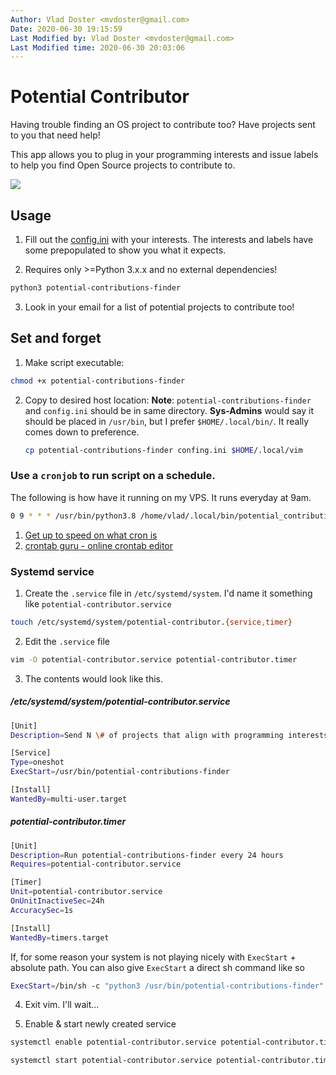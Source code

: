 ```yaml
---
Author: Vlad Doster <mvdoster@gmail.com>
Date: 2020-06-30 19:15:59
Last Modified by: Vlad Doster <mvdoster@gmail.com>
Last Modified time: 2020-06-30 20:03:06
---
```


# Potential Contributor

Having trouble finding an OS project to contribute too? Have projects sent to you that need help!

This app allows you to plug in your programming interests and issue labels to help you find Open Source projects to contribute to.

![](https://github.com/vladdoster/potential_contributions/blob/master/assets/email_screenshot.png)

## Usage

1. Fill out the [config.ini](cofig.ini) with your interests. The interests and labels have some prepopulated to show you what it expects.

2. Requires only >=Python 3.x.x and no external dependencies!

```bash
python3 potential-contributions-finder
```

3. Look in your email for a list of potential projects to contribute too!

## Set and forget

1. Make script executable:

```bash
chmod +x potential-contributions-finder
```

2. Copy to desired host location:
   **Note**: `potential-contributions-finder` and `config.ini` should be in same directory.
   **Sys-Admins** would say it should be placed in `/usr/bin`, but I prefer `$HOME/.local/bin/`. It really comes down to preference.
   ```bash
   cp potential-contributions-finder confing.ini $HOME/.local/vim
   ```

### Use a `cronjob` to run script on a schedule.

The following is how have it running on my VPS. It runs everyday at 9am.

```bash
0 9 * * * /usr/bin/python3.8 /home/vlad/.local/bin/potential_contributions.py >/dev/null 2>&1
```

1. [Get up to speed on what cron is](https://wiki.archlinux.org/index.php/Cron)
2. [crontab guru - online crontab editor](https://crontab.guru/)

### Systemd service

1. Create the `.service` file in `/etc/systemd/system`. I'd name it something like `potential-contributor.service`

```bash
touch /etc/systemd/system/potential-contributor.{service,timer}
```

2. Edit the `.service` file

```bash
vim -O potential-contributor.service potential-contributor.timer
```

3. The contents would look like this.

##### /etc/systemd/system/potential-contributor.service

```bash
[Unit]
Description=Send N \# of projects that align with programming interests

[Service]
Type=oneshot
ExecStart=/usr/bin/potential-contributions-finder

[Install]
WantedBy=multi-user.target
```

##### potential-contributor.timer

```bash
[Unit]
Description=Run potential-contributions-finder every 24 hours
Requires=potential-contributor.service

[Timer]
Unit=potential-contributor.service
OnUnitInactiveSec=24h
AccuracySec=1s

[Install]
WantedBy=timers.target
```

If, for some reason your system is not playing nicely with `ExecStart` + absolute path. You can also
give `ExecStart` a direct sh command like so

```bash
ExecStart=/bin/sh -c "python3 /usr/bin/potential-contributions-finder"
```

4. Exit vim. I'll wait...

5. Enable & start newly created service

```bash
systemctl enable potential-contributor.service potential-contributor.timer

systemctl start potential-contributor.service potential-contributor.timer
```

